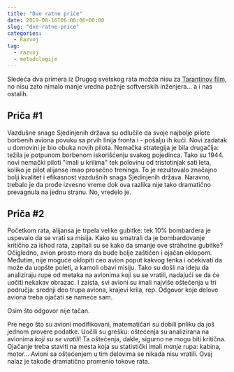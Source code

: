 ```yaml
---
title: "Dve ratne priče"
date: 2019-08-16T06:06:06+00:00
slug: "dve-ratne-price"
categories:
  - Razvoj
tag:
  - razvoj
  - metodologije
---
```


Sledeća dva primera iz Drugog svetskog rata možda nisu za [Tarantinov film](https://www.imdb.com/title/tt0361748/), no nisu zato nimalo manje vredna pažnje softverskih inženjera... a i nas ostalih.
<!--more-->

## Priča #1

Vazdušne snage Sjedinjenih država su odlučile da svoje najbolje pilote borbenih aviona povuku sa prvih linija fronta i - pošalju ih kući. Novi zadatak u domovini je bio obuka novih pilota. Nemačka strategija je bila drugačija: težila je potpunom borbenom iskorišćenju svakog pojedinca. Tako su 1944. novi nemački piloti "imali u krilima" tek polovinu od tristotinjak sati leta, koliko je pilot alijanse imao prosečno treninga. To je rezultovalo značajno bolji kvalitet i efikasnost vazdušnih snaga Sjedinjenih država. Naravno, trebalo je da prođe izvesno vreme dok ova razlika nije tako dramatično prevagnula na jednu stranu. No, vredelo je.

## Priča #2

Početkom rata, alijansa je trpela velike gubitke: tek 10% bombardera je uspevalo da se vrati sa misija. Kako su smatrali da je bombardovanje kritično za ishod rata, zapitali su se kako da smanje ove strahotne gubitke? Očigledno, avion prosto mora da bude bolje zaštićen i ojačan oklopom. Međutim, nije moguće oklopiti ceo avion poput kakvog tenka i očekivati da može da uopšte poleti, a kamoli obavi misiju. Tako su došli na ideju da analiziraju rupe od metaka na avionima koji su se vratili, nadajući se da će uočiti nekakav obrazac. I zaista, svi avioni su imali najviše oštećenja u tri područja: srednji deo trupa aviona, krajevi krila, rep. Odgovor koje delove aviona treba ojačati se nameće sam.

Osim što odgovor nije tačan.

Pre nego što su avioni modifikovani, matematičari su dobili priliku da još jednom provere podatke. Uočili su grešku: oštećenja su analizirana na avionima _koji su se vratili_! Ta oštećenja, dakle, sigurno ne mogu biti kritična. Ojačanje treba staviti na mesta koja su statistički imali _manje_ rupa: kabina, motor... Avioni sa oštećenjem u tim delovima se nikada nisu vratili. Ovaj nalaz je takođe dramatično promenio tokove rata.
